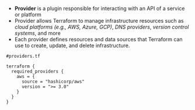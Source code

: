 - **Provider** is a plugin responsible for interacting with an API of a service or platform
- Provider allows Terraform to manage infrastructure resources such as *cloud platforms (e.g., AWS, Azure, GCP)*, *DNS providers*, *version control systems*, and more
- Each provider defines resources and data sources that Terraform can use to create, update, and delete infrastructure.

```hcl
#providers.tf

terraform {
  required_providers {
    aws = {
      source = "hashicorp/aws"
      version = ">= 3.0"
    }
  }
}
```
